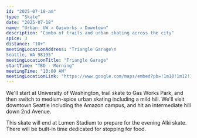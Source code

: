 ```yaml
---
id: "2025-07-18-am"
type: "Skate"
date: "2025-07-18"
name: "Urban: UW → Gasworks → Downtown"
description: "Combo of trails and urban skating across the city"
spice: 3
distance: "10+"
meetingLocationAddress: "Triangle Garage\n
Seattle, WA 98195"
meetingLocationTitle: "Triangle Garage"
startTime: "TBD - Morning"
meetingTime: "10:00 AM"
meetingLocationLink: "https://www.google.com/maps/embed?pb=!1m18!1m12!1m3!1d9709.467055849913!2d-122.32088977039456!3d47.65221575329358!2m3!1f0!2f0!3f0!3m2!1i1024!2i768!4f13.1!3m3!1m2!1s0x549014ec836e16b9%3A0x4a82ded5d3d30152!2sTriangle%20Garage%2C%20Seattle%2C%20WA%2098195!5e0!3m2!1sen!2sus!4v1720458396259!5m2!1sen!2sus"
---
```


We'll start at University of Washington, trail skate to Gas Works Park, and then switch
to medium-spice urban skating including a mild hill. We'll visit downtown Seattle including the Amazon
campus, and hit an intermediate hill down 2nd Avenue.

This skate will end at Lumen Stadium to prepare for the evening Alki skate. There will be built-in
time dedicated for stopping for food.
